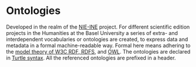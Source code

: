 # Ontologies
Developed in the realm of the [NIE-INE](http://www.fee.unibas.ch/nie_ine.html) project.
For different scientific edition projects in the Humanities at the Basel University a series of extra- and interdependent vocabularies or ontologies are created, to express data and metadata in a formal machine-readable way. Formal here means adhering to the [model theory of W3C RDF, RDFS](https://www.w3.org/TR/2002/WD-rdf-mt-20020429/), and [OWL](https://www.w3.org/TR/owl-semantics/).
The ontologies are declared in [Turtle syntax](https://www.w3.org/TR/turtle/).
All the referenced ontologies are prefixed in a header.

